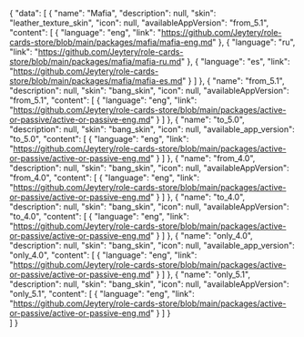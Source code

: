 {
    "data": [
        {
            "name": "Mafia",
            "description": null,
            "skin": "leather_texture_skin",
            "icon": null,
            "availableAppVersion": "from_5.1",
            "content": [
                {
                    "language": "eng",
                    "link": "https://github.com/Jeytery/role-cards-store/blob/main/packages/mafia/mafia-eng.md" 
                },
                {
                    "language": "ru",
                    "link": "https://github.com/Jeytery/role-cards-store/blob/main/packages/mafia/mafia-ru.md" 
                },
                {
                    "language": "es",
                    "link": "https://github.com/Jeytery/role-cards-store/blob/main/packages/mafia/mafia-es.md" 
                }
            ]
        },
        {
            "name": "from_5.1",
            "description": null,
            "skin": "bang_skin",
            "icon": null,
            "availableAppVersion": "from_5.1",
            "content": [
                {
                    "language": "eng",
                    "link": "https://github.com/Jeytery/role-cards-store/blob/main/packages/active-or-passive/active-or-passive-eng.md" 
                }
            ]
        },
        {
            "name": "to_5.0",
            "description": null,
            "skin": "bang_skin",
            "icon": null,
            "available_app_version": "to_5.0",
            "content": [
                {
                    "language": "eng",
                    "link": "https://github.com/Jeytery/role-cards-store/blob/main/packages/active-or-passive/active-or-passive-eng.md" 
                }
            ]
        },
         {
            "name": "from_4.0",
            "description": null,
            "skin": "bang_skin",
            "icon": null,
            "availableAppVersion": "from_4.0",
            "content": [
                {
                    "language": "eng",
                    "link": "https://github.com/Jeytery/role-cards-store/blob/main/packages/active-or-passive/active-or-passive-eng.md" 
                }
            ]
        },
         {
            "name": "to_4.0",
            "description": null,
            "skin": "bang_skin",
            "icon": null,
            "availableAppVersion": "to_4.0",
            "content": [
                {
                    "language": "eng",
                    "link": "https://github.com/Jeytery/role-cards-store/blob/main/packages/active-or-passive/active-or-passive-eng.md" 
                }
            ]
        },
        {
            "name": "only_4.0",
            "description": null,
            "skin": "bang_skin",
            "icon": null,
            "available_app_version": "only_4.0",
            "content": [
                {
                    "language": "eng",
                    "link": "https://github.com/Jeytery/role-cards-store/blob/main/packages/active-or-passive/active-or-passive-eng.md" 
                }
            ]
        },
        {
            "name": "only_5.1",
            "description": null,
            "skin": "bang_skin",
            "icon": null,
            "availableAppVersion": "only_5.1",
            "content": [
                {
                    "language": "eng",
                    "link": "https://github.com/Jeytery/role-cards-store/blob/main/packages/active-or-passive/active-or-passive-eng.md" 
                }
            ]
        }   
    ]
}
